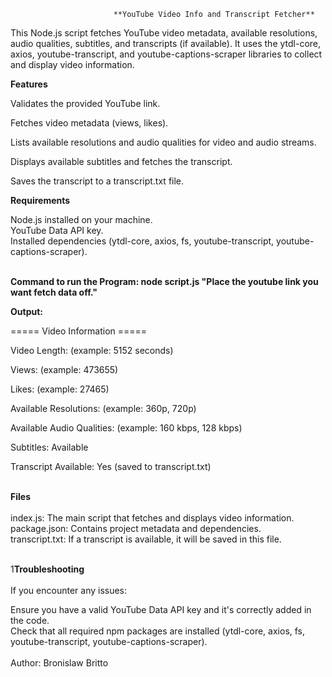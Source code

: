                            **YouTube Video Info and Transcript Fetcher**


This Node.js script fetches YouTube video metadata, available resolutions, audio qualities, subtitles, and transcripts (if available). It uses the ytdl-core, axios, youtube-transcript, and youtube-captions-scraper libraries to collect and display video information.

**Features**

Validates the provided YouTube link.

Fetches video metadata (views, likes).

Lists available resolutions and audio qualities for video and audio streams.

Displays available subtitles and fetches the transcript.

Saves the transcript to a transcript.txt file.
<br>

**Requirements**
<br>

Node.js installed on your machine.<br>
YouTube Data API key.<br>
Installed dependencies (ytdl-core, axios, fs, youtube-transcript, youtube-captions-scraper).<br><br>

**Command to run the Program: node script.js "Place the youtube link you want fetch data off."**<br>

**Output:**

===== Video Information =====

Video Length: (example: 5152 seconds)

Views: (example: 473655)

Likes: (example: 27465)

Available Resolutions: (example: 360p, 720p)

Available Audio Qualities: (example: 160 kbps, 128 kbps)

Subtitles: Available

Transcript Available: Yes (saved to transcript.txt)
<br><br>

**Files**<br><br>
index.js: The main script that fetches and displays video information.<br>
package.json: Contains project metadata and dependencies.<br>
transcript.txt: If a transcript is available, it will be saved in this file.<br><br>

1**Troubleshooting**<br><br>
If you encounter any issues:

Ensure you have a valid YouTube Data API key and it's correctly added in the code.<br>
Check that all required npm packages are installed (ytdl-core, axios, fs, youtube-transcript, youtube-captions-scraper).<br><br>
Author: Bronislaw Britto



